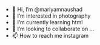 - 👋 Hi, I’m @mariyamnaushad
- 👀 I’m interested in photography
- 🌱 I’m currently learning html
- 💞️ I’m looking to collaborate on ...
- 📫 How to reach me instagram

<!---
mariyamnaushad/mariyamnaushad is a ✨ special ✨ repository because its `README.md` (this file) appears on your GitHub profile.
You can click the Preview link to take a look at your changes.
--->
